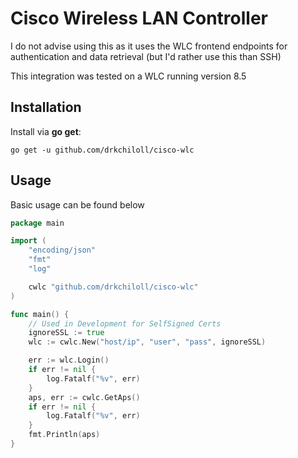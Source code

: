 # Cisco Wireless LAN Controller 
I do not advise using this as it uses the WLC frontend endpoints for authentication and data retrieval (but I'd rather use this than SSH)

This integration was tested on a WLC running version 8.5

## Installation

Install via **go get**:

```shell
go get -u github.com/drkchiloll/cisco-wlc
```

## Usage
Basic usage can be found below

```go
package main

import (
    "encoding/json"
    "fmt"
    "log"

    cwlc "github.com/drkchiloll/cisco-wlc"
)

func main() {
    // Used in Development for SelfSigned Certs
    ignoreSSL := true
    wlc := cwlc.New("host/ip", "user", "pass", ignoreSSL)

    err := wlc.Login()
    if err != nil {
        log.Fatalf("%v", err)
    }
    aps, err := cwlc.GetAps()
    if err != nil {
        log.Fatalf("%v", err)
    }
    fmt.Println(aps)
}
```
